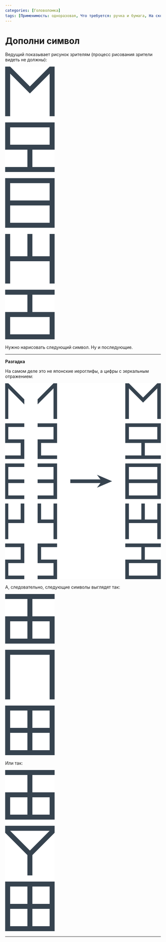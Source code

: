 ```yaml
---
categories: [Головоломка]
tags: [Применимость: одноразовая, Что требуется: ручка и бумага, На сколько людей рассчитано: от 1, Подвижность: нет, Построения]
---
```


# Дополни символ

Ведущий показывает рисунок зрителям (процесс рисования зрители видеть не должны):

![Рисунок задачи](img/problem.svg)

Нужно нарисовать следующий символ. Ну и последующие.

---

**Разгадка** <!-- !details -->

На самом деле это не японские иероглифы, а цифры с зеркальным отражением:

![Решение](img/solution_01.svg)

А, следовательно, следующие символы выглядят так:

![Следующие символы](img/solution_02.svg)

Или так:

![Другой вариант семерки](img/solution_03.svg)

---
